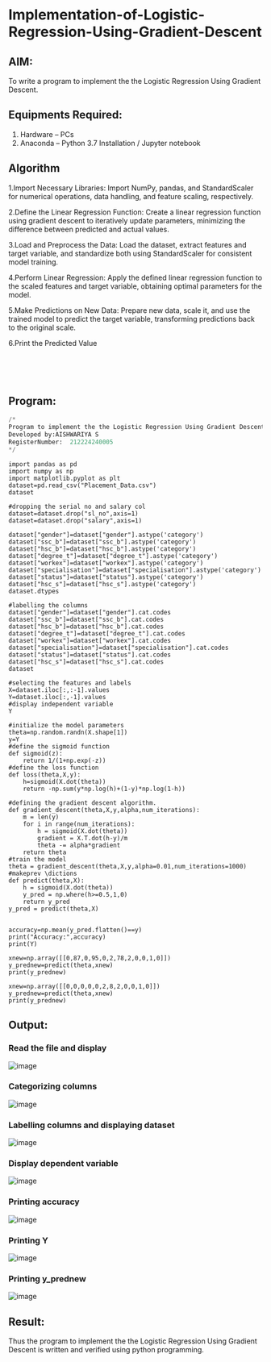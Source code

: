 # Implementation-of-Logistic-Regression-Using-Gradient-Descent

## AIM:
To write a program to implement the the Logistic Regression Using Gradient Descent.

## Equipments Required:
1. Hardware – PCs
2. Anaconda – Python 3.7 Installation / Jupyter notebook

## Algorithm

 1.Import Necessary Libraries:
Import NumPy, pandas, and StandardScaler for numerical operations, data handling, and feature scaling, respectively.

2.Define the Linear Regression Function:
Create a linear regression function using gradient descent to iteratively update parameters, minimizing the difference between predicted and actual values.

3.Load and Preprocess the Data:
Load the dataset, extract features and target variable, and standardize both using StandardScaler for consistent model training.

4.Perform Linear Regression:
Apply the defined linear regression function to the scaled features and target variable, obtaining optimal parameters for the model.

5.Make Predictions on New Data:
Prepare new data, scale it, and use the trained model to predict the target variable, transforming predictions back to the original scale.

 6.Print the Predicted Value

<br>
<br>
<br>

## Program:

```python
/*
Program to implement the the Logistic Regression Using Gradient Descent.
Developed by:AISHWARIYA S
RegisterNumber:  212224240005
*/
```
```
import pandas as pd
import numpy as np
import matplotlib.pyplot as plt
dataset=pd.read_csv("Placement_Data.csv")
dataset

#dropping the serial no and salary col
dataset=dataset.drop("sl_no",axis=1)
dataset=dataset.drop("salary",axis=1)

dataset["gender"]=dataset["gender"].astype('category')
dataset["ssc_b"]=dataset["ssc_b"].astype('category')
dataset["hsc_b"]=dataset["hsc_b"].astype('category')
dataset["degree_t"]=dataset["degree_t"].astype('category')
dataset["workex"]=dataset["workex"].astype('category')
dataset["specialisation"]=dataset["specialisation"].astype('category')
dataset["status"]=dataset["status"].astype('category')
dataset["hsc_s"]=dataset["hsc_s"].astype('category')
dataset.dtypes

#labelling the columns
dataset["gender"]=dataset["gender"].cat.codes
dataset["ssc_b"]=dataset["ssc_b"].cat.codes
dataset["hsc_b"]=dataset["hsc_b"].cat.codes
dataset["degree_t"]=dataset["degree_t"].cat.codes
dataset["workex"]=dataset["workex"].cat.codes
dataset["specialisation"]=dataset["specialisation"].cat.codes
dataset["status"]=dataset["status"].cat.codes
dataset["hsc_s"]=dataset["hsc_s"].cat.codes
dataset

#selecting the features and labels
X=dataset.iloc[:,:-1].values
Y=dataset.iloc[:,-1].values
#display independent variable
Y

#initialize the model parameters
theta=np.random.randn(X.shape[1])
y=Y
#define the sigmoid function
def sigmoid(z):
    return 1/(1+np.exp(-z))
#define the loss function
def loss(theta,X,y):
    h=sigmoid(X.dot(theta))
    return -np.sum(y*np.log(h)+(1-y)*np.log(1-h))

#defining the gradient descent algorithm.
def gradient_descent(theta,X,y,alpha,num_iterations):
    m = len(y)
    for i in range(num_iterations):
        h = sigmoid(X.dot(theta))
        gradient = X.T.dot(h-y)/m
        theta -= alpha*gradient
    return theta
#train the model
theta = gradient_descent(theta,X,y,alpha=0.01,num_iterations=1000)
#makeprev \dictions
def predict(theta,X):
    h = sigmoid(X.dot(theta))
    y_pred = np.where(h>=0.5,1,0)
    return y_pred
y_pred = predict(theta,X)


accuracy=np.mean(y_pred.flatten()==y)
print("Accuracy:",accuracy)
print(Y)

xnew=np.array([[0,87,0,95,0,2,78,2,0,0,1,0]])
y_prednew=predict(theta,xnew)
print(y_prednew)

xnew=np.array([[0,0,0,0,0,2,8,2,0,0,1,0]])
y_prednew=predict(theta,xnew)
print(y_prednew)
```



## Output:


### Read the file and display
![image](https://github.com/HIRU-VIRU/-Implementation-of-Logistic-Regression-Using-Gradient-Descent/assets/145972122/d10b3235-91f1-4915-9da0-9c71936ab8d1)
### Categorizing columns

![image](https://github.com/HIRU-VIRU/-Implementation-of-Logistic-Regression-Using-Gradient-Descent/assets/145972122/0fe9d8ba-c75f-495b-80c4-58899ece3e94)

### Labelling columns and displaying dataset

![image](https://github.com/HIRU-VIRU/-Implementation-of-Logistic-Regression-Using-Gradient-Descent/assets/145972122/34b79650-e483-40c1-af47-2439c7982405)
### Display dependent variable
![image](https://github.com/HIRU-VIRU/-Implementation-of-Logistic-Regression-Using-Gradient-Descent/assets/145972122/f2de87a0-7588-4f72-831b-46a6f63f7ea4)

### Printing accuracy
![image](https://github.com/HIRU-VIRU/-Implementation-of-Logistic-Regression-Using-Gradient-Descent/assets/145972122/ee3d8ced-55ac-4ee4-bd87-64af79f39bfa)

### Printing Y

![image](https://github.com/HIRU-VIRU/-Implementation-of-Logistic-Regression-Using-Gradient-Descent/assets/145972122/c888db81-c5b3-4f4c-b535-9e1511171d74)
### Printing y_prednew

![image](https://github.com/HIRU-VIRU/-Implementation-of-Logistic-Regression-Using-Gradient-Descent/assets/145972122/84223e29-e40b-4cbf-968c-2f07f04aa2a6)


## Result:
Thus the program to implement the the Logistic Regression Using Gradient Descent is written and verified using python programming.

